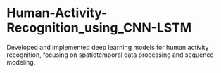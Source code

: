 # Human-Activity-Recognition_using_CNN-LSTM
Developed and implemented deep learning models for human activity recognition, focusing on spatiotemporal data processing and sequence modeling.
